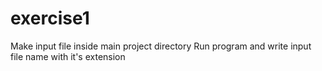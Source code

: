 # exercise1
Make input file inside main project directory
Run program and write input file name with it's extension
